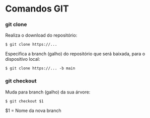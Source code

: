 # Comandos GIT

### git clone

Realiza o download do repositório:

```
$ git clone https://...
```

Especifica a branch (galho) do repositório que será baixada, para o dispositivo local:

```
$ git clone https://... -b main
```

### git checkout

Muda para branch (galho) da sua árvore:

```
$ git checkout $1
```

$1 = Nome da nova branch

